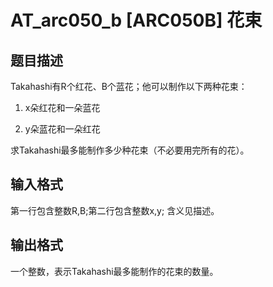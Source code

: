 # AT_arc050_b [ARC050B] 花束

## 题目描述

Takahashi有R个红花、B个蓝花；他可以制作以下两种花束：

1. x朵红花和一朵蓝花
2. y朵蓝花和一朵红花

求Takahashi最多能制作多少种花束（不必要用完所有的花）。

## 输入格式

第一行包含整数R,B;第二行包含整数x,y; 含义见描述。

## 输出格式

一个整数，表示Takahashi最多能制作的花束的数量。